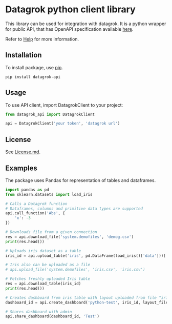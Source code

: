 # Datagrok python client library

This library can be used for integration with datagrok. It is a python wrapper for public API, that has OpenAPI specification available [here](http://public.datagrok.ai/api/public/api.yaml).

Refer to [Help](http://datagrok.ai/help) for more information.

## Installation

To install package, use [pip](https://pypi.org/project/pip/).

```shell
pip install datagrok-api
```

## Usage

To use API client, import DatagrokClient to your project:

```python
from datagrok_api import DatagrokClient

api = DatagrokClient('your token', 'datagrok url')
```

## License

See [License.md](https://github.com/datagrok-ai/public/blob/master/LICENSE.md).

## Examples

The package uses Pandas for representation of tables and dataframes.

```python
import pandas as pd
from sklearn.datasets import load_iris

# Calls a Datagrok function
# Dataframes, columns and primitive data types are supported
api.call_function('Abs', {
	'x': -3
})

# Downloads file from a given connection
res = api.download_file('system.demofiles', 'demog.csv')
print(res.head())

# Uploads iris dataset as a table
iris_id = api.upload_table('iris', pd.DataFrame(load_iris()['data']))['ID']

# Iris also can be uploaded as a file
# api.upload_file('system.demofiles', 'iris.csv', 'iris.csv')

# Fetches freshly uploaded Iris table 
res = api.download_table(iris_id)
print(res.head())

# Creates dashboard from iris table with layout uploaded from file "iris.layout"
dashboard_id = api.create_dashboard('python-test', iris_id, layout_filename='iris.layout')['ID']

# Shares dashboard with admin
api.share_dashboard(dashboard_id, 'Test')

```
